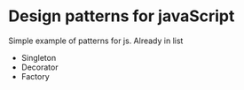# Design patterns for javaScript
Simple example of patterns for js.
Already in list
 - Singleton
 - Decorator
 - Factory
